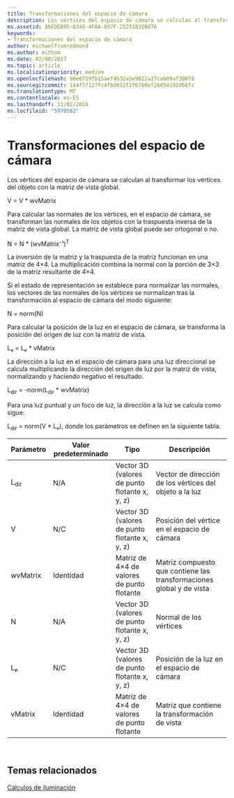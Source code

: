 ```yaml
---
title: Transformaciones del espacio de cámara
description: Los vértices del espacio de cámara se calculan al transformar los vértices del objeto con la matriz de vista global.
ms.assetid: 86EDEB95-8348-4FAA-897F-25251B32B076
keywords:
- Transformaciones del espacio de cámara
author: michaelfromredmond
ms.author: mithom
ms.date: 02/08/2017
ms.topic: article
ms.localizationpriority: medium
ms.openlocfilehash: 9de6759fb15aef4b32a5e9022a27cab09af300f8
ms.sourcegitcommit: 144f5f127fc4fbd852f2f6780ef26054192d68fc
ms.translationtype: MT
ms.contentlocale: es-ES
ms.lasthandoff: 11/02/2018
ms.locfileid: "5970562"
---
```

# <a name="camera-space-transformations"></a>Transformaciones del espacio de cámara


Los vértices del espacio de cámara se calculan al transformar los vértices del objeto con la matriz de vista global.

V = V \* wvMatrix

Para calcular las normales de los vértices, en el espacio de cámara, se transforman las normales de los objetos con la traspuesta inversa de la matriz de vista global. La matriz de vista global puede ser ortogonal o no.

N = N \* (wvMatrix⁻¹)<sup>T</sup>

La inversión de la matriz y la traspuesta de la matriz funcionan en una matriz de 4×4. La multiplicación combina la normal con la porción de 3×3 de la matriz resultante de 4×4.

Si el estado de representación se establece para normalizar las normales, los vectores de las normales de los vértices se normalizan tras la transformación al espacio de cámara del modo siguiente:

N = norm(N)

Para calcular la posición de la luz en el espacio de cámara, se transforma la posición del origen de luz con la matriz de vista.

Lₚ = Lₚ \* vMatrix

La dirección a la luz en el espacio de cámara para una luz direccional se calcula multiplicando la dirección del origen de luz por la matriz de vista, normalizando y haciendo negativo el resultado.

L<sub>dir</sub> = -norm(L<sub>dir</sub> \* wvMatrix)

Para una luz puntual y un foco de luz, la dirección a la luz se calcula como sigue:

L<sub>dir</sub> = norm(V \* Lₚ), donde los parámetros se definen en la siguiente tabla.

| Parámetro       | Valor predeterminado | Tipo                                          | Descripción                                               |
|-----------------|---------------|-----------------------------------------------|-----------------------------------------------------------|
| L<sub>dir</sub> | N/A           | Vector 3D (valores de punto flotante x, y, z) | Vector de dirección de los vértices del objeto a la luz          |
| V               | N/C           | Vector 3D (valores de punto flotante x, y, z) | Posición del vértice en el espacio de cámara                           |
| wvMatrix        | Identidad      | Matriz de 4×4 de valores de punto flotante           | Matriz compuesto que contiene las transformaciones global y de vista |
| N               | N/A           | Vector 3D (valores de punto flotante x, y, z) | Normal de los vértices                                             |
| Lₚ              | N/C           | Vector 3D (valores de punto flotante x, y, z) | Posición de la luz en el espacio de cámara                            |
| vMatrix         | Identidad      | Matriz de 4×4 de valores de punto flotante           | Matriz que contiene la transformación de vista                      |

 

## <a name="span-idrelated-topicsspanrelated-topics"></a><span id="related-topics"></span>Temas relacionados


[Cálculos de iluminación](mathematics-of-lighting.md)

 

 




